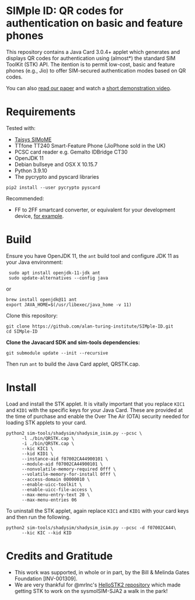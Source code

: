 # SIMple ID: QR codes for authentication on basic and feature phones

This repository contains a Java Card 3.0.4+ applet which generates and displays QR codes for authentication using (almost*) the standard SIM ToolKit (STK) API. The itention is to permit low-cost, basic and feature phones (e.g., Jio) to offer SIM-secured authentication modes based on QR codes. 

You can also [read our paper](https://chrishicks.io/assets/pdf/SIMple_ID_STM22.pdf) and watch a [short demonstration video](https://youtu.be/a3-DHi6-Dno).

# Requirements

Tested with:
* [Taisys SIMoME](https://web.archive.org/web/20160528062852/http://taisys.com/mwc2016/download/SIMoME_JAR_VAULT.pdf)
* TTfone TT240 Smart-Feature Phone (JioPhone sold in the UK)
* PCSC card reader e.g. Gemalto IDBridge CT30
* OpenJDK 11
* Debian bullseye and OSX X 10.15.7
* Python 3.9.10
* The pycrypto and pyscard libraries
```
pip2 install --user pycrypto pyscard
```

Recommended:
* FF to 2FF smartcard converter, or equivalent for your development device, [for example](https://www.aliexpress.com/item/32769577127.html?spm=a2g0s.9042311.0.0.5b4b4c4d68yrxs).

# Build

Ensure you have OpenJDK 11, the `ant` build tool and configure JDK 11 as your Java environment:
```
 sudo apt install openjdk-11-jdk ant
 sudo update-alternatives --config java
```
or
```
brew install openjdk@11 ant
export JAVA_HOME=$(/usr/libexec/java_home -v 11)
```

Clone this repository:
```
git clone https://github.com/alan-turing-institute/SIMple-ID.git
cd SIMple-ID
```

__Clone the Javacard SDK and sim-tools dependencies:__
```
git submodule update --init --recursive
```

Then run `ant` to build the Java Card applet, QRSTK.cap. 


# Install

Load and install the STK applet. It is vitally important that you replace `KIC1` and `KID1` with the specific keys for your Java Card. These are provided at the time of purchase and enable the Over The Air (OTA) security needed for loading STK applets to your card.

```
python2 sim-tools/shadysim/shadysim_isim.py --pcsc \
      -l ./bin/QRSTK.cap \
      -i ./bin/QRSTK.cap \
      --kic KIC1 \
      --kid KID1 \
      --instance-aid f07002CA44900101 \
      --module-aid f07002CA44900101 \
      --nonvolatile-memory-required 0fff \
      --volatile-memory-for-install 0fff \
      --access-domain 00000010 \
      --enable-uicc-toolkit \
      --enable-uicc-file-access \
      --max-menu-entry-text 20 \
      --max-menu-entries 06 
```

To uninstall the STK applet, again replace `KIC1` and `KID1` with your card keys and then run the following.

```
python2 sim-tools/shadysim/shadysim_isim.py --pcsc -d f07002CA44\
      --kic KIC --kid KID
```

# Credits and Gratitude

* This work was supported, in whole or in part, by the Bill & Melinda Gates Foundation [INV-001309].
* We are very thankful for @mrlnc's [HelloSTK2 repository](https://github.com/mrlnc/HelloSTK2) which made getting STK to work on the sysmoISIM-SJA2 a walk in the park!
